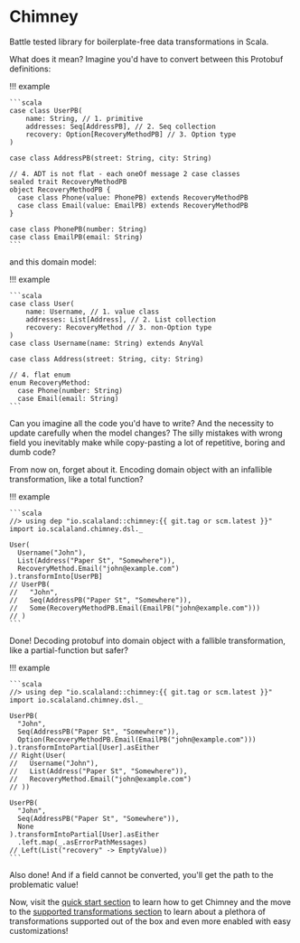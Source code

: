 # Chimney

Battle tested library for boilerplate-free data transformations in Scala.

What does it mean? Imagine you'd have to convert between this Protobuf definitions:

!!! example

    ```scala
    case class UserPB(
        name: String, // 1. primitive
        addresses: Seq[AddressPB], // 2. Seq collection
        recovery: Option[RecoveryMethodPB] // 3. Option type
    )
    
    case class AddressPB(street: String, city: String)
    
    // 4. ADT is not flat - each oneOf message 2 case classes
    sealed trait RecoveryMethodPB
    object RecoveryMethodPB {
      case class Phone(value: PhonePB) extends RecoveryMethodPB
      case class Email(value: EmailPB) extends RecoveryMethodPB
    }
    
    case class PhonePB(number: String)
    case class EmailPB(email: String)
    ```

and this domain model:

!!! example

    ```scala
    case class User(
        name: Username, // 1. value class
        addresses: List[Address], // 2. List collection
        recovery: RecoveryMethod // 3. non-Option type
    )
    case class Username(name: String) extends AnyVal
    
    case class Address(street: String, city: String)
    
    // 4. flat enum
    enum RecoveryMethod:
      case Phone(number: String)
      case Email(email: String)
    ```

Can you imagine all the code you'd have to write? And the necessity to update carefully when the model changes? The
silly mistakes with wrong field you inevitably make while copy-pasting a lot of repetitive, boring and dumb code?

From now on, forget about it. Encoding domain object with an infallible transformation, like a total function?

!!! example

    ```scala
    //> using dep "io.scalaland::chimney:{{ git.tag or scm.latest }}"
    import io.scalaland.chimney.dsl._
    
    User(
      Username("John"),
      List(Address("Paper St", "Somewhere")),
      RecoveryMethod.Email("john@example.com")
    ).transformInto[UserPB]
    // UserPB(
    //   "John",
    //   Seq(AddressPB("Paper St", "Somewhere")),
    //   Some(RecoveryMethodPB.Email(EmailPB("john@example.com")))
    // )
    ```

Done! Decoding protobuf into domain object with a fallible transformation, like a partial-function but safer?

!!! example

    ```scala
    //> using dep "io.scalaland::chimney:{{ git.tag or scm.latest }}"
    import io.scalaland.chimney.dsl._

    UserPB(
      "John",
      Seq(AddressPB("Paper St", "Somewhere")),
      Option(RecoveryMethodPB.Email(EmailPB("john@example.com")))
    ).transformIntoPartial[User].asEither
    // Right(User(
    //   Username("John"),
    //   List(Address("Paper St", "Somewhere")),
    //   RecoveryMethod.Email("john@example.com")
    // ))
    
    UserPB(
      "John",
      Seq(AddressPB("Paper St", "Somewhere")),
      None
    ).transformIntoPartial[User].asEither
      .left.map(_.asErrorPathMessages)
    // Left(List("recovery" -> EmptyValue))
    ```

Also done! And if a field cannot be converted, you'll get the path to the problematic value!

Now, visit the [quick start section](quickstart.md) to learn how to get Chimney and the move
to the [supported transformations section](supported-transformations.md) to learn about a plethora of transformations
supported out of the box and even more enabled with easy customizations!
